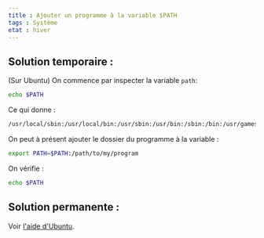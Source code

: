 ```yaml
---
title : Ajouter un programme à la variable $PATH
tags : Système
etat : hiver
---
```


## Solution temporaire :

(Sur Ubuntu) On commence par inspecter la variable `path`:

```bash
echo $PATH
````

Ce qui donne :

```bash
/usr/local/sbin:/usr/local/bin:/usr/sbin:/usr/bin:/sbin:/bin:/usr/games
```

On peut à présent ajouter le dossier du programme à la variable :

```bash
export PATH=$PATH:/path/to/my/program
```

On vérifie :

```bash
echo $PATH
````

## Solution permanente :

Voir [l'aide d'Ubuntu](https://help.ubuntu.com/community/EnvironmentVariables#Persistent_environment_variables).